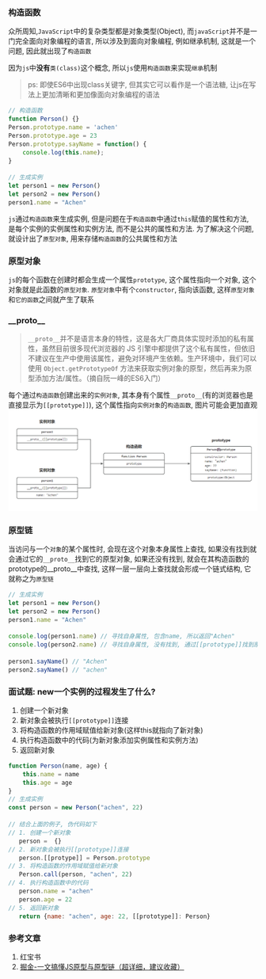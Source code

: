 ### 构造函数

众所周知,`JavaScript`中的复杂类型都是对象类型(Object), 而`javaScript`并不是一门完全面向对象编程的语言, 所以涉及到面向对象编程, 例如继承机制, 这就是一个问题, 因此就出现了`构造函数`

因为`js`中**没有**`类(class)`这个概念, 所以`js`使用`构造函数`来实现`继承`机制
> ps: 即使ES6中出现class关键字, 但其实它可以看作是一个语法糖, 让js在写法上更加清晰和更加像面向对象编程的语法

```js
// 构造函数
function Person() {}
Person.prototype.name = 'achen'
Person.prototype.age = 23
Person.prototype.sayName = function() {
    console.log(this.name);
}

// 生成实例
let person1 = new Person()
let person2 = new Person()
person1.name = "Achen"
```
`js`通过`构造函数`来生成实例, 但是问题在于`构造函数`中通过`this`赋值的属性和方法, 是每个实例的实例属性和实例方法, 而不是公共的属性和方法. 为了解决这个问题, 就设计出了`原型对象`, 用来存储`构造函数`的公共属性和方法
### 原型对象

`js`的每个函数在创建时都会生成一个属性`prototype`, 这个属性指向一个对象, 这个对象就是此函数的`原型对象`. `原型对象`中有个`constructor`, 指向该函数, 这样`原型对象`和`它的函数`之间就产生了联系

### \_\_proto\_\_
> `__proto__`并不是语言本身的特性，这是各大厂商具体实现时添加的私有属性，虽然目前很多现代浏览器的 JS 引擎中都提供了这个私有属性，但依旧不建议在生产中使用该属性，避免对环境产生依赖。生产环境中，我们可以使用 `Object.getPrototypeOf` 方法来获取实例对象的原型，然后再来为原型添加方法/属性。（摘自阮一峰的ES6入门）

每个通过`构造函数`创建出来的`实例对象`, 其本身有个属性`__proto__`(有的浏览器也是直接显示为`[[prototype]]`), 这个属性指向`实例对象`的`构造函数`, 图片可能会更加直观
![](../images/js-prototype-1.png)

### 原型链
当访问与一个`对象`的某个属性时, 会现在这个对象本身属性上查找, 如果没有找到就会通过它的`__proto__`找到它的原型对象, 如果还没有找到, 就会在其构造函数的prototype的__proto__中查找, 这样一层一层向上查找就会形成一个链式结构, 它就称之为`原型链`
```js
// 生成实例
let person1 = new Person()
let person2 = new Person()
person1.name = "Achen"

console.log(person1.name) // 寻找自身属性, 包含name, 所以返回"Achen"
console.log(person2.name) // 寻找自身属性, 没有找到, 通过[[prototype]]找到原型对象, 包含name, 返回"achen"

person1.sayName() // "Achen"
person2.sayName() // "achen"
```

### 面试题: new一个实例的过程发生了什么?
1. 创建一个新对象
2. 新对象会被执行`[[prototype]]`连接
3. 将构造函数的作用域赋值给新对象(这样this就指向了新对象)
4. 执行构造函数中的代码(为新对象添加实例属性和实例方法)
5. 返回新对象

```js
function Person(name, age) {
    this.name = name
    this.age = age
}
// 生成实例
const person = new Person("achen", 22)

// 结合上面的例子, 伪代码如下
// 1. 创建一个新对象 
   person =  {}
// 2. 新对象会被执行[[prototype]]连接 
   person.[[protype]] = Person.prototype
// 3. 将构造函数的作用域赋值给新对象
   Person.call(person, "achen", 22)
// 4. 执行构造函数中的代码
   person.name = "achen"
   person.age = 22
// 5. 返回新对象
   return {name: "achen", age: 22, [[prototype]]: Person}

```

### 参考文章
1. 红宝书
2. [掘金-一文搞懂JS原型与原型链（超详细，建议收藏）](https://juejin.cn/post/6984678359275929637)